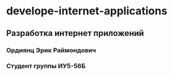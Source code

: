 # develope-internet-applications

## Разработка интернет приложений
### Ордиянц Эрик Раймондович 

### Студент группы ИУ5-56Б